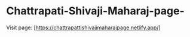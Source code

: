 # Chattrapati-Shivaji-Maharaj-page-
Visit page: [https://chattrapattishivajimaharajpage.netlify.app/]
